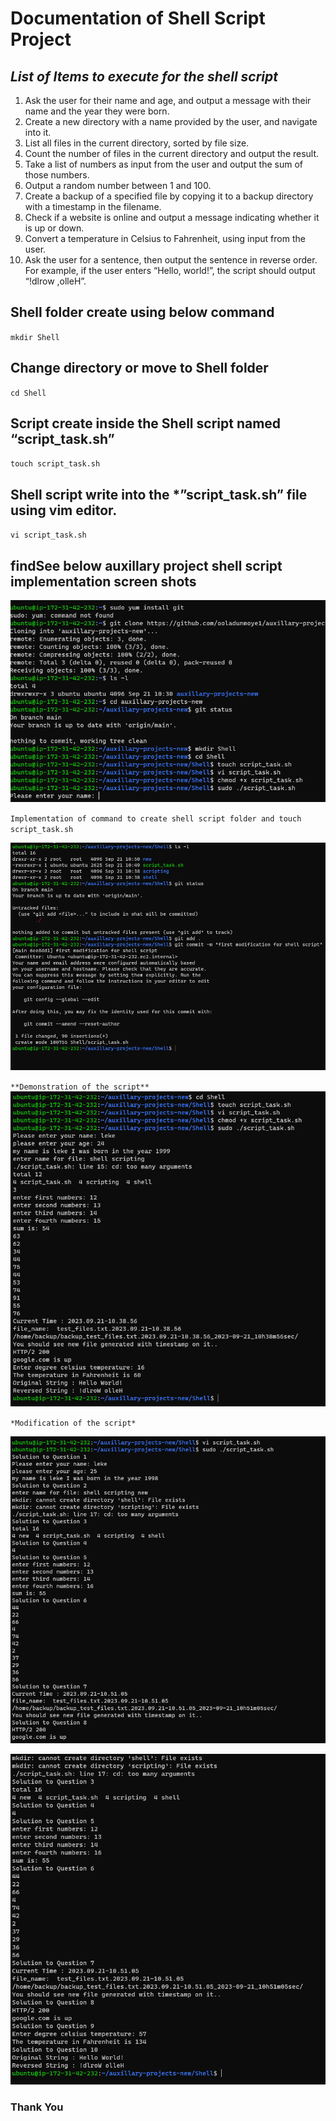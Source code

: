 # Documentation of Shell Script Project

## *List of Items to execute for the shell script*

1.	Ask the user for their name and age, and output a message with their name and the year they were born.
2.	Create a new directory with a name provided by the user, and navigate into it.
3.	List all files in the current directory, sorted by file size.
4.	Count the number of files in the current directory and output the result.
5.	Take a list of numbers as input from the user and output the sum of those numbers.
6.	Output a random number between 1 and 100.
7.	Create a backup of a specified file by copying it to a backup directory with a timestamp in the filename.
8.	Check if a website is online and output a message indicating whether it is up or down.
9.	Convert a temperature in Celsius to Fahrenheit, using input from the user.
10.	Ask the user for a sentence, then output the sentence in reverse order. For example, if the user enters “Hello, world!”, the script should output “!dlrow ,olleH”.


## Shell folder create using below command

`mkdir Shell`

## Change directory or move to Shell folder

`cd Shell`

## Script create inside the Shell script named “script_task.sh”

`touch script_task.sh`

## Shell script write into the *”script_task.sh” file using vim editor.

`vi script_task.sh`

## findSee below  auxillary project shell script implementation screen shots

![ shell script folder image ](./Images/create_shell_folder.PNG)

`Implementation of command to create shell script folder and touch script_task.sh `

![ git commit image ](./Images/git_commit_shell_script.PNG)

`**Demonstration of the script**`
![ shell script execution ](./Images/script_execution.PNG)

`*Modification of the script*`

![ shell script execution modification 1](./Images/script_execution_modification.PNG)

![ shell script execution modification 2](./Images/script_execution_modification1.PNG)

### Thank You